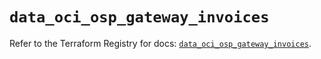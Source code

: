 # `data_oci_osp_gateway_invoices`

Refer to the Terraform Registry for docs: [`data_oci_osp_gateway_invoices`](https://registry.terraform.io/providers/hashicorp/oci/7.19.0/docs/data-sources/osp_gateway_invoices).
